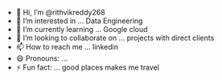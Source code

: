 - 👋 Hi, I’m @rithvikreddy268
- 👀 I’m interested in ... Data Engineering 
- 🌱 I’m currently learning ... Google cloud 
- 💞️ I’m looking to collaborate on ... projects with direct clients 
- 📫 How to reach me ... linkedin 
- 😄 Pronouns: ...
- ⚡ Fun fact: ... good places makes me travel 

<!---
rithvikreddy268/rithvikreddy268 is a ✨ special ✨ repository because its `README.md` (this file) appears on your GitHub profile.
You can click the Preview link to take a look at your changes.
--->
